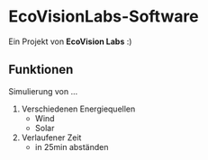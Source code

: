 # EcoVisionLabs-Software
Ein Projekt von **EcoVision Labs** :)



## Funktionen
Simulierung von ...

<ol>
  <li>Verschiedenen Energiequellen <ul>
      <li>Wind</li>
      <li>Solar</li>
  </ul></li>
  <li>Verlaufener Zeit <ul>
      <li>in 25min abständen </li>
  </ul></li>
</ol>
